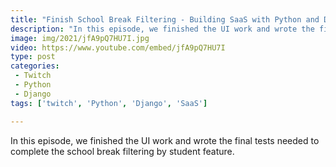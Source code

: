 ```yaml
---
title: "Finish School Break Filtering - Building SaaS with Python and Django #115"
description: "In this episode, we finished the UI work and wrote the final tests needed to complete the school break filtering by student feature."
image: img/2021/jfA9pQ7HU7I.jpg
video: https://www.youtube.com/embed/jfA9pQ7HU7I
type: post
categories:
 - Twitch
 - Python
 - Django
tags: ['twitch', 'Python', 'Django', 'SaaS']

---
```


In this episode, we finished the UI work and wrote the final tests needed to complete the school break filtering by student feature.
